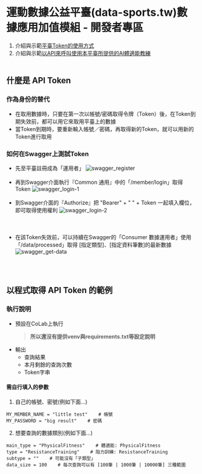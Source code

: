 # 運動數據公益平臺(data-sports.tw)數據應用加值模組 - 開發者專區
1. 介紹與示範[平臺Token的使用方式](https://github.com/Opendata-Ix3/data-sports.tw/blob/main/GetTokenExample.py)
2. 介紹與示範[以API來呼叫使用本平臺所提供的AI體適能教練](https://github.com/Opendata-Ix3/data-sports.tw/tree/main/Docs/Fitness_API_Reference)
<br><br>

## 什麼是 API Token
### 作為身份的替代
- 在取用數據時，只要在第一次以帳號/密碼取得令牌（Token）後，在Token到期失效前，都可以用它來取用平臺上的數據
- 當Token到期時，要重新輸入帳號／密碼，再取得新的Token，就可以用新的Token進行取用

### 如何在Swagger上測試Token
- 先至平臺註冊成為「運用者」
  ![swagger_register](https://github.com/user-attachments/assets/8d93e8fa-867b-490b-9e0f-a84a68d63ca2)
<br><br>  
- 再到Swagger介面執行『Common 通用』中的「/member/login」取得Token
  ![swagger_login-1](https://github.com/user-attachments/assets/9b35bf88-be48-457e-9237-c12c01fb40b1)
<br><br>    
- 到Swagger介面的『Authorize』把 "Bearer" + " " + Token 一起填入欄位，即可取得使用權利
  ![swagger_login-2](https://github.com/user-attachments/assets/c7f02595-8887-4509-aa52-d59a81324833)
<br><br><br><br>
- 在該Token失效前，可以持續在Swagger的「Consumer 數據運用者」使用「/data/processed」取得 [指定類型]、[指定資料筆數]的最新數據
  ![swagger_get-data](https://github.com/user-attachments/assets/2847e77a-ded5-45b0-b94a-c6db6a9232a2)

<br><br>

## 以程式取得 API Token 的範例
### 執行說明
- 預設在CoLab上執行
    > **所以還沒有提供venv與requirements.txt等設定說明**
- 輸出
    - 查詢結果
    - 本月剩餘的查詢次數
    - Token字串
#### 需自行填入的參數
1. 自己的帳號、密號(例如下面...)
```
MY_MEMBER_NAME = "little test"    # 帳號
MY_PASSWORD = "big result"    # 密碼
```

2. 想要查詢的數據類別(例如下面...)
```
main_type = "PhysicalFitness"    # 體適能: PhysicalFitness
type = "ResistanceTraining"    # 阻力訓練: ResistanceTraining
subtype = ""    # 可能沒有「子類型」
data_size = 100    # 每次查詢可以有 [100筆 | 1000筆 | 10000筆] 三種範圍
```

